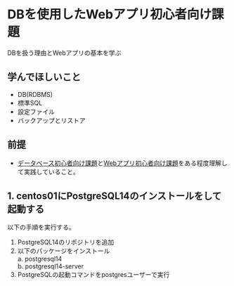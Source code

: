 # DBを使用したWebアプリ初心者向け課題
DBを扱う理由とWebアプリの基本を学ぶ

## 学んでほしいこと
 - DB(RDBMS)
 - 標準SQL
 - 設定ファイル
 - バックアップとリストア

## 前提
 - [データベース初心者向け課題](db.md)と[Webアプリ初心者向け課題](web.md)をある程度理解して実践していること。

## 1. **centos01**にPostgreSQL14のインストールをして起動する
以下の手順を実行する。
1. PostgreSQL14のリポジトリを追加
2. 以下のパッケージをインストール  
  a. postgresql14  
  b. postgresql14-server
3. PostgreSQLの起動コマンドをpostgresユーザーで実行
